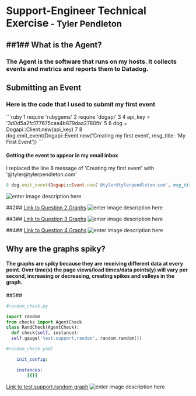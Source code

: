 <h1>Support-Engineer Technical Exercise<small> - Tyler Pendleton</small></h1>

##1##
What is the Agent?
-----------------
<h3>The Agent is the software that runs on my hosts.  It collects events and metrics and reports them to Datadog.</h3>
<h2>Submitting an Event</h2>
<h3>Here is the code that I used to submit my first event</h3>
```ruby
1 require 'rubygems'
2 require 'dogapi'
3 
4 api_key = '3d0d5a2fc177675caa4b879daa2780fb'
  5 
6 dog = Dogapi::Client.new(api_key)
  7 
  8 dog.emit_event(Dogapi::Event.new('Creating my first event', msg_title: 'My First Event'))
  ```
  <h4>Getting the event to appear in my email inbox</h4>
  <p>I replaced the line 8 message of 'Creating my first event' with '@tyler@tylerpendleton.com'</p>

  ```ruby
  8 dog.emit_event(Dogapi::Event.new('@tyler@tylerpendleton.com', msg_title: 'My Second Event'))
  ```
  ![enter image description here](https://lh3.googleusercontent.com/-2Oa2eX8CUFI/VnCtvD5WG_I/AAAAAAAABYs/pF2HfhSdK5o/s0/Screen+Shot+2015-12-15+at+4.39.48+PM.png "Screen Shot 2015-12-15 at 4.39.48 PM.png")

##2##
  [Link to Question 2 Graphs](https://p.datadoghq.com/sb/188ad36eb-a27bd341aa)
  ![enter image description here](https://lh3.googleusercontent.com/-WB7qGkpDft8/VnHXAwsr53I/AAAAAAAABa4/sC4S99odoqg/s0/Screen+Shot+2015-12-16+at+4.25.49+PM.png "Screen Shot 2015-12-16 at 4.25.49 PM.png")

##3##
  [Link to Question 3 Graphs](https://p.datadoghq.com/sb/188ad36eb-04bfe4c544)
  ![enter image description here](https://lh3.googleusercontent.com/i4o11cxvXbT6tNciz40wdub7T5Pyhb4GWhGqVoav14Wgf1YGF7XFsRpYzE9ZtR7RQLXh=s0 "Screen Shot 2015-12-16 at 1.49.03 PM.png")

##4##
  [Link to Question 4 Graphs](https://p.datadoghq.com/sb/188ad36eb-40f1b6403f)
  ![enter image description here](https://lh3.googleusercontent.com/-EpsEGk8MzHI/VnGykm14U1I/AAAAAAAABZs/dr8BIGgy-DQ/s0/Screen+Shot+2015-12-16+at+1.48.14+PM.png "Screen Shot 2015-12-16 at 1.48.14 PM.png")
  <h2>Why are the graphs spiky?</h2>
  <h4>The graphs are spiky because they are receiving different data at every point. Over time(x) the page views/load times/data points(y) will vary per second, increasing or decreasing, creating spikes and valleys in the graph.</h4>


##5##
  ```python
#random_check.py

import random
from checks import AgentCheck
class RandCheck(AgentCheck):
    def check(self, instance):
	self.gauge('test.support.random', random.random())
```

```yaml
#random_check.yaml

    init_config:

    instances:
        [{}]
```
[Link to test.support.random graph](https://p.datadoghq.com/sb/188ad36eb-d0cf596a6f)
![enter image description here](https://lh3.googleusercontent.com/-8WTFfcjMX7U/VnHUQRb9pxI/AAAAAAAABao/AprNCQr6bLQ/s0/Screen+Shot+2015-12-16+at+4.14.29+PM.png "Screen Shot 2015-12-16 at 4.14.29 PM.png")
